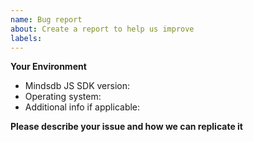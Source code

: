```yaml
---
name: Bug report
about: Create a report to help us improve
labels:
---
```


**Your Environment**

* Mindsdb JS SDK version:
* Operating system:
* Additional info if applicable:

**Please describe your issue and how we can replicate it**

